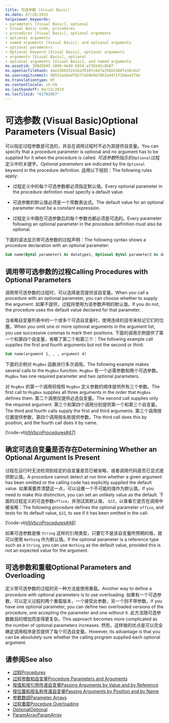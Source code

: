```yaml
---
title: 可选参数 (Visual Basic)
ms.date: 07/20/2015
helpviewer_keywords:
- parameters [Visual Basic], optional
- Visual Basic code, procedures
- procedures [Visual Basic], optional arguments
- optional arguments
- named arguments [Visual Basic], and optional arguments
- optional parameters
- Optional keyword [Visual Basic], optional arguments
- arguments [Visual Basic], optional
- optional arguments [Visual Basic], and named arguments
ms.assetid: 398d2845-1069-4e94-b934-a73b545c8b87
ms.openlocfilehash: 4ae2366552426af0107c8d7a35bb5368fe30c8a7
ms.sourcegitcommit: 9b552addadfb57fab0b9e7852ed4f1f1b8a42f8e
ms.translationtype: HT
ms.contentlocale: zh-CN
ms.lasthandoff: 04/23/2019
ms.locfileid: "61791957"
---
```

# <a name="optional-parameters-visual-basic"></a><span data-ttu-id="310de-102">可选参数 (Visual Basic)</span><span class="sxs-lookup"><span data-stu-id="310de-102">Optional Parameters (Visual Basic)</span></span>
<span data-ttu-id="310de-103">可以指定过程参数是可选的，并且在调用过程时不必为其提供自变量。</span><span class="sxs-lookup"><span data-stu-id="310de-103">You can specify that a procedure parameter is optional and no argument has to be supplied for it when the procedure is called.</span></span> <span data-ttu-id="310de-104">*可选参数*所指示的`Optional`过程定义中的关键字。</span><span class="sxs-lookup"><span data-stu-id="310de-104">*Optional parameters* are indicated by the `Optional` keyword in the procedure definition.</span></span> <span data-ttu-id="310de-105">适用以下规则：</span><span class="sxs-lookup"><span data-stu-id="310de-105">The following rules apply:</span></span>  
  
- <span data-ttu-id="310de-106">过程定义中的每个可选参数都必须指定默认值。</span><span class="sxs-lookup"><span data-stu-id="310de-106">Every optional parameter in the procedure definition must specify a default value.</span></span>  
  
- <span data-ttu-id="310de-107">可选参数的默认值必须是一个常数表达式。</span><span class="sxs-lookup"><span data-stu-id="310de-107">The default value for an optional parameter must be a constant expression.</span></span>  
  
- <span data-ttu-id="310de-108">过程定义中跟在可选参数后的每个参数也都必须是可选的。</span><span class="sxs-lookup"><span data-stu-id="310de-108">Every parameter following an optional parameter in the procedure definition must also be optional.</span></span>  
  
 <span data-ttu-id="310de-109">下面的语法显示带可选参数的过程声明：</span><span class="sxs-lookup"><span data-stu-id="310de-109">The following syntax shows a procedure declaration with an optional parameter:</span></span>  
  
```vb  
Sub name(ByVal parameter1 As datatype1, Optional ByVal parameter2 As datatype2 = defaultvalue)  
```  
  
## <a name="calling-procedures-with-optional-parameters"></a><span data-ttu-id="310de-110">调用带可选参数的过程</span><span class="sxs-lookup"><span data-stu-id="310de-110">Calling Procedures with Optional Parameters</span></span>  
 <span data-ttu-id="310de-111">调用带可选参数的过程时，可以选择是否提供该自变量。</span><span class="sxs-lookup"><span data-stu-id="310de-111">When you call a procedure with an optional parameter, you can choose whether to supply the argument.</span></span> <span data-ttu-id="310de-112">如果不提供，过程将使用为该参数声明的默认值。</span><span class="sxs-lookup"><span data-stu-id="310de-112">If you do not, the procedure uses the default value declared for that parameter.</span></span>  
  
 <span data-ttu-id="310de-113">当省略自变量列表中的一个或多个可选自变量时，使用连续的逗号来标记它们的位置。</span><span class="sxs-lookup"><span data-stu-id="310de-113">When you omit one or more optional arguments in the argument list, you use successive commas to mark their positions.</span></span> <span data-ttu-id="310de-114">下面的调用示例提供了第一个和第四个自变量，省略了第二个和第三个：</span><span class="sxs-lookup"><span data-stu-id="310de-114">The following example call supplies the first and fourth arguments but not the second or third:</span></span>  
  
```vb  
Sub name(argument 1, , , argument 4)  
```  
  
 <span data-ttu-id="310de-115">下面的示例对 `MsgBox` 函数进行多次调用。</span><span class="sxs-lookup"><span data-stu-id="310de-115">The following example makes several calls to the `MsgBox` function.</span></span> <span data-ttu-id="310de-116">`MsgBox` 有一个必需参数和两个可选参数。</span><span class="sxs-lookup"><span data-stu-id="310de-116">`MsgBox` has one required parameter and two optional parameters.</span></span>  
  
 <span data-ttu-id="310de-117">对 `MsgBox` 的第一个调用将按照 `MsgBox` 定义参数的顺序提供所有三个参数。</span><span class="sxs-lookup"><span data-stu-id="310de-117">The first call to `MsgBox` supplies all three arguments in the order that `MsgBox` defines them.</span></span> <span data-ttu-id="310de-118">第二个调用仅提供必选自变量。</span><span class="sxs-lookup"><span data-stu-id="310de-118">The second call supplies only the required argument.</span></span> <span data-ttu-id="310de-119">第三个和第四个调用分别提供第一个和第三个自变量。</span><span class="sxs-lookup"><span data-stu-id="310de-119">The third and fourth calls supply the first and third arguments.</span></span> <span data-ttu-id="310de-120">第三个调用按位置提供参数，第四个调用按名称提供参数。</span><span class="sxs-lookup"><span data-stu-id="310de-120">The third call does this by position, and the fourth call does it by name.</span></span>  
  
 [!code-vb[VbVbcnProcedures#47](~/samples/snippets/visualbasic/VS_Snippets_VBCSharp/VbVbcnProcedures/VB/Class1.vb#47)]  
  
## <a name="determining-whether-an-optional-argument-is-present"></a><span data-ttu-id="310de-121">确定可选自变量是否存在</span><span class="sxs-lookup"><span data-stu-id="310de-121">Determining Whether an Optional Argument Is Present</span></span>  
 <span data-ttu-id="310de-122">过程在运行时无法检测到给定的自变量是否已被省略，或者调用代码是否已显式提供默认值。</span><span class="sxs-lookup"><span data-stu-id="310de-122">A procedure cannot detect at run time whether a given argument has been omitted or the calling code has explicitly supplied the default value.</span></span> <span data-ttu-id="310de-123">如果需要弄清楚这一点，可以设置一个不可能的值作为默认值。</span><span class="sxs-lookup"><span data-stu-id="310de-123">If you need to make this distinction, you can set an unlikely value as the default.</span></span> <span data-ttu-id="310de-124">下面的过程定义的可选参数`office`，并测试其默认值， `QJZ`，以查看它是否在调用中被省略：</span><span class="sxs-lookup"><span data-stu-id="310de-124">The following procedure defines the optional parameter `office`, and tests for its default value, `QJZ`, to see if it has been omitted in the call:</span></span>  
  
 [!code-vb[VbVbcnProcedures#46](~/samples/snippets/visualbasic/VS_Snippets_VBCSharp/VbVbcnProcedures/VB/Class1.vb#46)]  
  
 <span data-ttu-id="310de-125">如果可选参数是像 `String` 这样的引用类型，只要它不是该自变量所预期的值，就可以使用 `Nothing` 作为默认值。</span><span class="sxs-lookup"><span data-stu-id="310de-125">If the optional parameter is a reference type such as a `String`, you can use `Nothing` as the default value, provided this is not an expected value for the argument.</span></span>  
  
## <a name="optional-parameters-and-overloading"></a><span data-ttu-id="310de-126">可选参数和重载</span><span class="sxs-lookup"><span data-stu-id="310de-126">Optional Parameters and Overloading</span></span>  
 <span data-ttu-id="310de-127">定义带可选参数的过程的另一种方法是使用重载。</span><span class="sxs-lookup"><span data-stu-id="310de-127">Another way to define a procedure with optional parameters is to use overloading.</span></span> <span data-ttu-id="310de-128">如果有一个可选参数，可以定义过程的两个重载版本，一个接受此参数，另一个则不带参数。</span><span class="sxs-lookup"><span data-stu-id="310de-128">If you have one optional parameter, you can define two overloaded versions of the procedure, one accepting the parameter and one without it.</span></span> <span data-ttu-id="310de-129">此方法随可选参数数目的增加而变得更复杂。</span><span class="sxs-lookup"><span data-stu-id="310de-129">This approach becomes more complicated as the number of optional parameters increases.</span></span> <span data-ttu-id="310de-130">然而，这样做的优点是可以完全确定调用程序是否提供了每个可选自变量。</span><span class="sxs-lookup"><span data-stu-id="310de-130">However, its advantage is that you can be absolutely sure whether the calling program supplied each optional argument.</span></span>  
  
## <a name="see-also"></a><span data-ttu-id="310de-131">请参阅</span><span class="sxs-lookup"><span data-stu-id="310de-131">See also</span></span>

- [<span data-ttu-id="310de-132">过程</span><span class="sxs-lookup"><span data-stu-id="310de-132">Procedures</span></span>](./index.md)
- [<span data-ttu-id="310de-133">过程参数和自变量</span><span class="sxs-lookup"><span data-stu-id="310de-133">Procedure Parameters and Arguments</span></span>](./procedure-parameters-and-arguments.md)
- [<span data-ttu-id="310de-134">按值和按引用传递自变量</span><span class="sxs-lookup"><span data-stu-id="310de-134">Passing Arguments by Value and by Reference</span></span>](./passing-arguments-by-value-and-by-reference.md)
- [<span data-ttu-id="310de-135">按位置和按名称传递自变量</span><span class="sxs-lookup"><span data-stu-id="310de-135">Passing Arguments by Position and by Name</span></span>](./passing-arguments-by-position-and-by-name.md)
- [<span data-ttu-id="310de-136">参数数组</span><span class="sxs-lookup"><span data-stu-id="310de-136">Parameter Arrays</span></span>](./parameter-arrays.md)
- [<span data-ttu-id="310de-137">过程重载</span><span class="sxs-lookup"><span data-stu-id="310de-137">Procedure Overloading</span></span>](./procedure-overloading.md)
- [<span data-ttu-id="310de-138">Optional</span><span class="sxs-lookup"><span data-stu-id="310de-138">Optional</span></span>](../../../../visual-basic/language-reference/modifiers/optional.md)
- [<span data-ttu-id="310de-139">ParamArray</span><span class="sxs-lookup"><span data-stu-id="310de-139">ParamArray</span></span>](../../../../visual-basic/language-reference/modifiers/paramarray.md)
